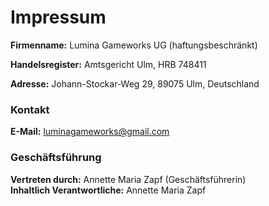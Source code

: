 # Impressum

**Firmenname:** Lumina Gameworks UG (haftungsbeschränkt) 

**Handelsregister:** Amtsgericht Ulm, HRB 748411  

**Adresse:** Johann-Stockar-Weg 29, 89075 Ulm, Deutschland  

### Kontakt

**E-Mail:** luminagameworks@gmail.com  

### Geschäftsführung

**Vertreten durch:** Annette Maria Zapf (Geschäftsführerin)  
**Inhaltlich Verantwortliche:** Annette Maria Zapf